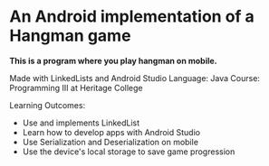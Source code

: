 # An Android implementation of a Hangman game
**This is a program where you play hangman on mobile.**

Made with LinkedLists and Android Studio
Language: Java
Course: Programming III at Heritage College

Learning Outcomes:
- Use and implements LinkedList
- Learn how to develop apps with Android Studio
- Use Serialization and Deserialization on mobile
- Use the device's local storage to save game progression
